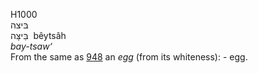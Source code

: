 <body>
  <p>H1000<br>  בּיצה  <br> בֵּיצָּה  ‎  bêytsâh  <br><i>bay-tsaw‘ </i><br>From the same as <a href="h0948.htm">948</a>  an <i>egg</i> (from its whiteness): - egg.<br></p>
 </body>